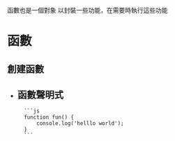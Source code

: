 函數也是一個對象
以封裝一些功能，在需要時執行這些功能

# 函數
## 創建函數
- 函數聲明式
	- 
		```js
		function fun() {
			console.log('helllo world');
		}
		```